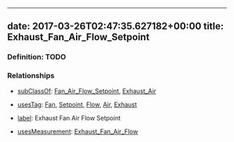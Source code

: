 
---
date: 2017-03-26T02:47:35.627182+00:00
title: Exhaust_Fan_Air_Flow_Setpoint
---
### Definition: TODO

### Relationships

* [subClassOf](http://www.w3.org/2000/01/rdf-schema#subClassOf): [Fan_Air_Flow_Setpoint](https://brickschema.org/schema/1.0/Brick#Fan_Air_Flow_Setpoint), [Exhaust_Air](https://brickschema.org/schema/1.0/Brick#Exhaust_Air)

* [usesTag](https://brickschema.org/schema/1.0/BrickFrame#usesTag): [Fan](https://brickschema.org/schema/1.0/BrickTag#Fan), [Setpoint](https://brickschema.org/schema/1.0/BrickTag#Setpoint), [Flow](https://brickschema.org/schema/1.0/BrickTag#Flow), [Air](https://brickschema.org/schema/1.0/BrickTag#Air), [Exhaust](https://brickschema.org/schema/1.0/BrickTag#Exhaust)

* [label](http://www.w3.org/2000/01/rdf-schema#label): Exhaust Fan Air Flow Setpoint

* [usesMeasurement](https://brickschema.org/schema/1.0/BrickFrame#usesMeasurement): [Exhaust_Fan_Air_Flow](https://brickschema.org/schema/1.0/Brick#Exhaust_Fan_Air_Flow)
